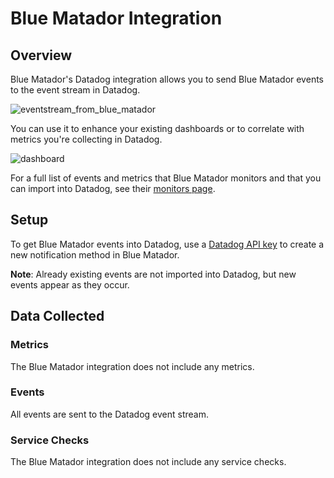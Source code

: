 # Blue Matador Integration

## Overview

Blue Matador's Datadog integration allows you to send Blue Matador events to the event stream in Datadog.

![eventstream_from_blue_matador][1]

You can use it to enhance your existing dashboards or to correlate with metrics you're collecting in Datadog.

![dashboard][2]

For a full list of events and metrics that Blue Matador monitors and that you can import into Datadog, see their [monitors page][3].

## Setup

To get Blue Matador events into Datadog, use a [Datadog API key][4] to create a new notification method in Blue Matador.

**Note**: Already existing events are not imported into Datadog, but new events appear as they occur.

## Data Collected

### Metrics

The Blue Matador integration does not include any metrics.

### Events

All events are sent to the Datadog event stream.

### Service Checks

The Blue Matador integration does not include any service checks.

[1]: https://raw.githubusercontent.com/DataDog/integrations-extras/master/bluematador/images/eventstream.png
[2]: https://raw.githubusercontent.com/DataDog/integrations-extras/master/bluematador/images/dashboard.png
[3]: https://www.bluematador.com/monitored-events
[4]: https://app.datadoghq.com/organization-settings/api-keys
